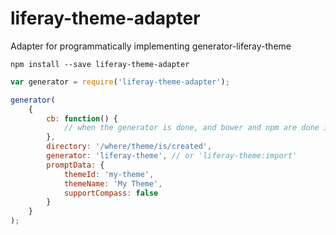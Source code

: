 # liferay-theme-adapter

Adapter for programmatically implementing generator-liferay-theme

```
npm install --save liferay-theme-adapter
```

```js
var generator = require('liferay-theme-adapter');

generator(
	{
		cb: function() {
			// when the generator is done, and bower and npm are done installing dependencies
		},
		directory: '/where/theme/is/created',
		generator: 'liferay-theme', // or 'liferay-theme:import'
		promptData: {
			themeId: 'my-theme',
			themeName: 'My Theme',
			supportCompass: false
		}
	}
);
```